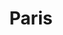 ---
weight: 9
images:
- https://cdn.myportfolio.com/bc033a10-b5ec-4733-9dd3-33de859b88a8/83556e35-01c1-434a-9bda-ab442efcbc71_rw_600.jpg?h=605588bd99f73448020f580d2bbff5ea
title: Paris
tags:
- paris
- archive
---